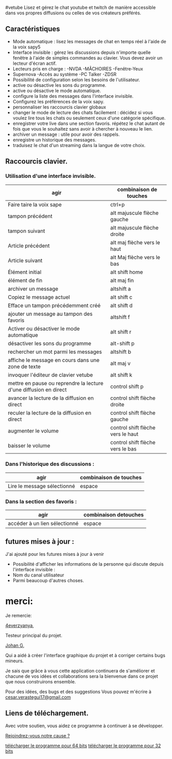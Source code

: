 #vetube
Lisez et gérez le chat youtube et twitch de manière accessible dans vos propres diffusions ou celles de vos créateurs préférés.
## Caractéristiques
- Mode automatique : lisez les messages de chat en temps réel à l'aide de la voix sapy5
- Interface invisible : gérez les discussions depuis n'importe quelle fenêtre à l'aide de simples commandes au clavier. Vous devez avoir un lecteur d'écran actif.
- Lecteurs pris en charge :
-NVDA
-MÂCHOIRES
-Fenêtre-Yeux
- Supernova
-Accès au système
-PC Talker
-ZDSR
- Possibilité de configuration selon les besoins de l'utilisateur.
- active ou désactive les sons du programme.
- active ou désactive le mode automatique.
- configure la liste des messages dans l'interface invisible.
- Configurez les préférences de la voix sapy.
- personnaliser les raccourcis clavier globaux
- changer le mode de lecture des chats facilement : décidez si vous voulez lire tous les chats ou seulement ceux d'une catégorie spécifique.
- enregistrer votre live dans une section favoris. répétez le chat autant de fois que vous le souhaitez sans avoir à chercher à nouveau le lien.
- archiver un message : utile pour avoir des rappels.
- enregistre un historique des messages.
- traduisez le chat d'un streaming dans la langue de votre choix.

## Raccourcis clavier.
### Utilisation d'une interface invisible.
| agir | combinaison de touches |
| -------------------- | ----------- |
| Faire taire la voix sape | ctrl+p |
| tampon précédent | alt majuscule flèche gauche |
| tampon suivant | alt majuscule flèche droite |
| Article précédent | alt maj flèche vers le haut |
| Article suivant | alt Maj flèche vers le bas |
| Élément initial | alt shift home |
| élément de fin | alt maj fin |
| archiver un message | altshift a |
| Copiez le message actuel | alt shift c |
| Efface un tampon précédemment créé | alt shift d |
| ajouter un message au tampon des favoris | altshift f|
| Activer ou désactiver le mode automatique | alt shift r |
| désactiver les sons du programme | alt-shift p |
| rechercher un mot parmi les messages | altshift b |
| affiche le message en cours dans une zone de texte | alt maj v |
| invoquer l'éditeur de clavier vetube | alt shift k |
| mettre en pause ou reprendre la lecture d'une diffusion en direct | control shift p |
| avancer la lecture de la diffusion en direct | control shift flèche droite |
| reculer la lecture de la diffusion en direct | control shift flèche gauche |
| augmenter le volume | control shift flèche vers le haut |
| baisser le volume | control shift flèche vers le bas |

### Dans l'historique des discussions :
| agir | combinaison de touches |
| -------------------- | ----------- |
| Lire le message sélectionné | espace |

### Dans la section des favoris :
| agir | combinaison detouches |
| -------------------- | ----------- |
| accéder à un lien sélectionné | espace |

## futures mises à jour :
J'ai ajouté pour les futures mises à jour à venir
- Possibilité d'afficher les informations de la personne qui discute depuis l'interface invisible :
- Nom du canal utilisateur
- Parmi beaucoup d'autres choses.

# merci:
Je remercie:

[4everzyanya](https://www.youtube.com/c/4everzyanya/),

Testeur principal du projet.

[Johan G](https://github.com/JohanAnim),

Qui a aidé à créer l'interface graphique du projet et à corriger certains bugs mineurs.

Je sais que grâce à vous cette application continuera de s'améliorer et chacune de vos idées et collaborations sera la bienvenue dans ce projet que nous construirons ensemble.

Pour des idées, des bugs et des suggestions Vous pouvez m'écrire à
cesar.verastegui17@gmail.com
## Liens de téléchargement.
Avec votre soutien, vous aidez ce programme à continuer à se développer.

[Rejoindrez-vous notre cause ?](https://www.paypal.com/donate/?hosted_button_id=5ZV23UDDJ4C5U)

[télécharger le programme pour 64 bits](https://github.com/metalalchemist/VeTube/releases/download/v3.2/VeTube-x64.zip)
[télécharger le programme pour 32 bits](https://github.com/metalalchemist/VeTube/releases/download/v3.2/VeTube-x86.zip)